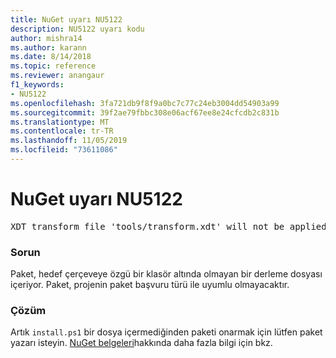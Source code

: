 ```yaml
---
title: NuGet uyarı NU5122
description: NU5122 uyarı kodu
author: mishra14
ms.author: karann
ms.date: 8/14/2018
ms.topic: reference
ms.reviewer: anangaur
f1_keywords:
- NU5122
ms.openlocfilehash: 3fa721db9f8f9a0bc7c77c24eb3004dd54903a99
ms.sourcegitcommit: 39f2ae79fbbc308e06acf67ee8e24cfcdb2c831b
ms.translationtype: MT
ms.contentlocale: tr-TR
ms.lasthandoff: 11/05/2019
ms.locfileid: "73611086"
---
```

# <a name="nuget-warning-nu5122"></a>NuGet uyarı NU5122
<pre>XDT transform file 'tools/transform.xdt' will not be applied when the package is installed after the migration.</pre>

### <a name="issue"></a>Sorun

Paket, hedef çerçeveye özgü bir klasör altında olmayan bir derleme dosyası içeriyor. Paket, projenin paket başvuru türü ile uyumlu olmayacaktır.


### <a name="solution"></a>Çözüm

Artık `install.ps1` bir dosya içermediğinden paketi onarmak için lütfen paket yazarı isteyin. [NuGet belgeleri](https://docs.microsoft.com/nuget/consume-packages/migrate-packages-config-to-package-reference)hakkında daha fazla bilgi için bkz.

